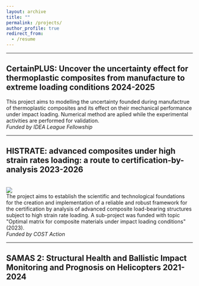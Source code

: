 ```yaml
---
layout: archive
title: ""
permalink: /projects/
author_profile: true
redirect_from:
  - /resume
---
```


---
CertainPLUS: Uncover the uncertainty effect for thermoplastic composites from manufacture to extreme loading conditions
2024-2025
---

This project aims to modelling the uncertainty founded during manufactrue of thermoplastic composites and its effect on their mechanical performance under impact loading. Numerical method are aplied while the experimental activities are performed for validation.  
_Funded by IDEA League Fellowship_

---
HISTRATE: advanced composites under high strain rates loading: a route to certification-by-analysis
2023-2026
---

<br/><img src='/images/500x300.png'>  
The project aims to establish the scientific and technological foundations for the creation and implementation of a reliable and robust framework for the certification by analysis of advanced composite load-bearing structures subject to high strain rate loading. A sub-project was funded with topic "Optimal matrix for composite materials under impact loading conditions" (2023).  
_Funded by COST Action_

---
SAMAS 2: Structural Health and Ballistic Impact Monitoring and Prognosis on Helicopters
2021-2024
---

